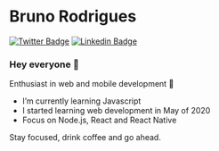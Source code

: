 # Bruno Rodrigues
[![Twitter Badge](https://img.shields.io/badge/-Twitter-44475a?style=flat&labelColor=44475a&logo=twitter&logoColor=white&link=https://twitter.com/brunordgss)](https://twitter.com/brubebs)
[![Linkedin Badge](https://img.shields.io/badge/-Linkedin-44475a?style=flat&labelColor=44475a&logo=linkedin&logoColor=white&link=https://linkedin.com/brunordgs)](https://linkedin.com/in/brunordgs/)
### Hey everyone 👋

<!--
**brunordgs/brunordgs** is a ✨ _special_ ✨ repository because its `README.md` (this file) appears on your GitHub profile.

Here are some ideas to get you started:

- 🔭 I’m currently working on ...
- 🌱 I’m currently learning ...
- 👯 I’m looking to collaborate on ...
- 🤔 I’m looking for help with ...
- 💬 Ask me about ...
- 📫 How to reach me: ...
- 😄 Pronouns: ...
- ⚡ Fun fact: ...
-->

Enthusiast in web and mobile development 💜
- I’m currently learning Javascript
- I started learning web development in May of 2020
- Focus on Node.js, React and React Native

Stay focused, drink coffee and go ahead.
